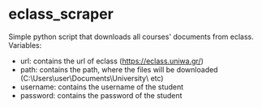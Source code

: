# eclass_scraper
Simple python script that downloads all courses' documents from eclass.
Variables:
* url: contains the url of eclass (https://eclass.uniwa.gr/)
* path: contains the path, where the files will be downloaded (C:\Users\user\Documents\University\ etc)
* username: contains the username of the student
* password: contains the password of the student
